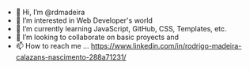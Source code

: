 - 👋 Hi, I’m @rdmadeira
- 👀 I’m interested in Web Developer's world
- 🌱 I’m currently learning JavaScript, GitHub, CSS, Templates, etc. 
- 💞️ I’m looking to collaborate on basic proyects and 
- 📫 How to reach me ... https://www.linkedin.com/in/rodrigo-madeira-calazans-nascimento-288a71231/

<!---
rdmadeira/rdmadeira is a ✨ special ✨ repository because its `README.md` (this file) appears on your GitHub profile.
You can click the Preview link to take a look at your changes.
--->
